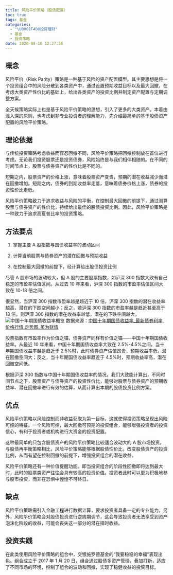 ```yaml
---
title: 风险平价策略（股债配置）
toc: true
tags: 基金
categories:
  - "\U0001F4B0投资理财"
  - 基金
  - 投资策略
date: 2020-08-16 12:27:56
---
```

## 概念
风险平价（Risk Parity）策略是一种基于风险的资产配置模型。其主要思想是将一个投资组合中的风险分散到各类资产中，通过设置预期收益目标以及最大回撤，在考虑大类资产性价比的基础上，给出各类资产的投资比例并制定资产配置与定期调整方案。

全天候策略实际上也是基于风险平价策略的思想，引入了更多的大类资产。本着由浅入深的原则，也考虑到非专业投资者的理解能力，先介绍最简单的基于股债资产配置的风险平价策略。

## 理论依据 

与传统投资策略考虑收益而容忍回撤不同，风险平价策略把回撤控制放在首位进行考虑。无论我们投资股票还是投资债券，风险始终是与我们相伴相随的。在不同的时间节点上，股票与债券资产的性价比是不同的。



短期之内，股票资产的价格上涨，意味着股票资产变贵，预期的潜在收益减少而潜在回撤增加。短期之内，债券的到期收益率走低，意味着债券价格上涨，债券的投资性价比走低。



风险平价策略致力于追求收益与风险的平衡，在控制最大回撤的前提下，通过测算股票与债券资产的性价比，持续给出最佳的股债投资比例。因此，风险平价策略是一种致力于追求高夏普比率的投资策略。

## 方法要点

1. 掌握主要 A 股指数与国债收益率的波动区间

2. 计算当前股票与债券资产的潜在回撤与预期收益

3. 在控制最大回撤的前提下，经计算给出股债投资比例

尽管 A 股市场的波动较大，但 A 股的主要股票指数，如沪深 300 指数大致有自己稳定的市盈率估值区间。从过去 10 年来看，沪深 300 指数的市盈率估值区间大致在 10-18 倍之间。

很显然，当沪深 300 指数市盈率越是趋近于 10 倍，沪深 300 指数的潜在收益率越高，潜在的下跌空间越小；反之，若沪深 300 指数的市盈率越是趋近甚至高于 18 倍，则沪深 300 指数的潜在收益率越低，潜在的下跌空间越大。
![中国十年期国债收益率概览](/images/china-10-year-bond-yield.png)
数据来源：[中国十年期国债收益率_最新债券利率,价格行情,走势图_英为财情](https://cn.investing.com/rates-bonds/china-10-year-bond-yield)

股票指数有市盈率作为价值之锚，债券资产同样有价值之锚——中国十年期国债收益率。从最近 10 年来看，中国十年期国债收益率大致在 2.5%-4.5%之间。当十年期国债收益率越是趋近于 2.5%时，此时债券资产估值昂贵，预期收益率低，潜在回撤空间大；反之，当十年期国债收益率趋近于 4.5%时，预期收益率高，潜在回撤空间低。



根据沪深 300 指数与中国十年期国债收益率的情况，我们大致能计算出，不同时间节点之下，股票资产与债券资产的投资性价比，能够对股票与债券资产的预期收益率、潜在回撤率进行有效的估算，从而计算出本期的股债投资比例方案。

## 优点 

风险平价策略以风险控制而非收益获取为第一目标，这就使得投资策略呈现出风险可控的特征。一个风险可控，最大回撤可预期的投资组合，能够增强投资者的投资信心，有利于投资者或机构进行大资金的投资配置。



这种最简单的只包含股债资产的风险平价策略比较适合波动大的 A 股市场投资。与股债再平衡策略相比，风险平价策略能够根据股债性价比，改变股债资产的投资比例，从而有望在控制回撤的前提下，增强投资组合的潜在收益。



风险平价策略还有一种价值提醒功能。即当投资组合的阶段性回撤即将达到最大时，此时的股票类资产往往会具有较高的投资价值。投资者此时可以更为积极地参与股市投资，而非在恐惧中惶惶不可终日。

## 缺点

风险平价策略需引入金融工程进行数据计算，要求投资者具备一定的专业能力。另外，风险平价策略会对股债投资进行逆周期调节，这会导致投资者无法享受到资产泡沫化阶段的收益，可能会丧失这一部分的潜在择时收益。

## 投资实践 

在此类使用风险平价策略的组合中，交银施罗德基金的“我要稳稳的幸福”表现出色。组合成立于 2017 年 1 月 20 日，组合通过股债多资产管理，叠加打新，适应了不同市场的环境，控制了组合的波动和回撤，实现了稳健收益的投资目标。